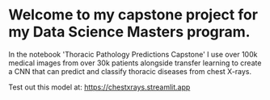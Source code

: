 # Welcome to my capstone project for my Data Science Masters program. 
In the notebook 'Thoracic Pathology Predictions Capstone' I use over 100k medical images from over 30k patients 
alongside transfer learning to create a CNN that can predict and classify thoracic diseases from chest X-rays.

Test out this model at: https://chestxrays.streamlit.app
